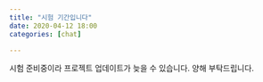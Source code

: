 ```yaml
---
title: "시험 기간입니다"
date: 2020-04-12 18:00 
categories: [chat]

---
```


시험 준비중이라 프로젝트 업데이트가 늦을 수 있습니다. 양해 부탁드립니다.
